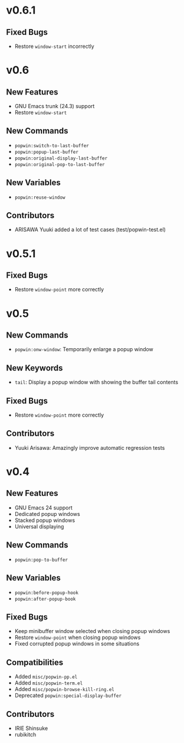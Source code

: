 v0.6.1
======

Fixed Bugs
----------

- Restore `window-start` incorrectly

v0.6
====

New Features
------------

- GNU Emacs trunk (24.3) support
- Restore `window-start`

New Commands
------------

- `popwin:switch-to-last-buffer`
- `popwin:popup-last-buffer`
- `popwin:original-display-last-buffer`
- `popwin:original-pop-to-last-buffer`

New Variables
-------------

- `popwin:reuse-window`

Contributors
------------

- ARISAWA Yuuki added a lot of test cases (test/popwin-test.el)

v0.5.1
======

Fixed Bugs
----------

- Restore `window-point` more correctly

v0.5
====

New Commands
------------

- `popwin:onw-window`: Temporarily enlarge a popup window

New Keywords
------------

- `tail`: Display a popup window with showing the buffer tail contents

Fixed Bugs
----------

- Restore `window-point` more correctly

Contributors
------------

- Yuuki Arisawa: Amazingly improve automatic regression tests

v0.4
====

New Features
------------

- GNU Emacs 24 support
- Dedicated popup windows
- Stacked popup windows
- Universal displaying

New Commands
------------

- `popwin:pop-to-buffer`

New Variables
-------------

- `popwin:before-popup-hook`
- `popwin:after-popup-book`

Fixed Bugs
----------

- Keep minibuffer window selected when closing popup windows
- Restore `window-point` when closing popup windows
- Fixed corrupted popup windows in some situations

Compatibilities
---------------

- Added `misc/popwin-pp.el`
- Added `misc/popwin-term.el`
- Added `misc/popwin-browse-kill-ring.el`
- Deprecated `popwin:special-display-buffer`

Contributors
------------

- IRIE Shinsuke
- rubikitch
